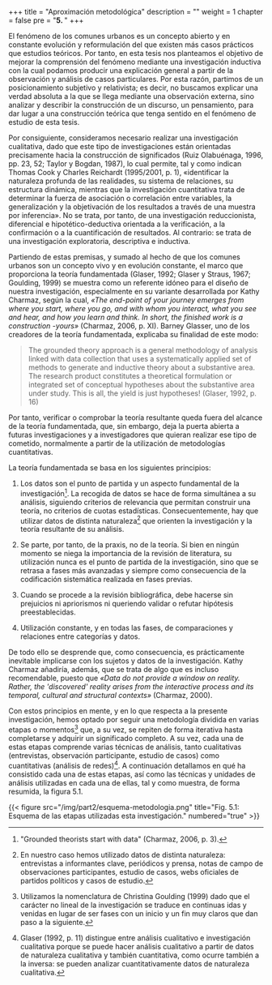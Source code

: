 +++
title = "Aproximación metodológica"
description = ""
weight = 1
chapter = false
pre = "<b>5. </b>"
+++

El fenómeno de los comunes urbanos es un concepto abierto y en constante
evolución y reformulación del que existen más casos prácticos que
estudios teóricos. Por tanto, en esta tesis nos planteamos el objetivo
de mejorar la comprensión del fenómeno mediante una investigación
inductiva con la cual podamos producir una explicación general a partir
de la observación y análisis de casos particulares. Por esta razón,
partimos de un posicionamiento subjetivo y relativista; es decir, no
buscamos explicar una verdad absoluta a la que se llega mediante una
observación externa, sino analizar y describir la construcción de un
discurso, un pensamiento, para dar lugar a una construcción teórica que
tenga sentido en el fenómeno de estudio de esta tesis.

Por consiguiente, consideramos necesario realizar una investigación
cualitativa, dado que este tipo de investigaciones están orientadas
precisamente hacia la construcción de significados (Ruiz Olabuénaga,
1996, pp. 23, 52; Taylor y Bogdan, 1987), lo cual permite, tal y como
indican Thomas Cook y Charles Reichardt (1995/2001, p. 1), «identificar
la naturaleza profunda de las realidades, su sistema de relaciones, su
estructura dinámica, mientras que la investigación cuantitativa trata de
determinar la fuerza de asociación o correlación entre variables, la
generalización y la objetivación de los resultados a través de una
muestra por inferencia». No se trata, por tanto, de una investigación
reduccionista, diferencial e hipotético-deductiva orientada a la
verificación, a la confirmación o a la cuantificación de resultados. Al
contrario: se trata de una investigación exploratoria, descriptiva e
inductiva.

Partiendo de estas premisas, y sumado al hecho de que los comunes
urbanos son un concepto vivo y en evolución constante, el marco que
proporciona la teoría fundamentada (Glaser, 1992; Glaser y Straus, 1967;
Goulding, 1999) se muestra como un referente idóneo para el diseño de
nuestra investigación, especialmente en su variante desarrollada por
Kathy Charmaz, según la cual, *«The end-point of your journey emerges
from where you start, where you go, and with whom you interact, what you
see and hear, and how you learn and think. In short, the finished work
is a construction -yours»* (Charmaz, 2006, p. XI). Barney Glasser, uno
de los creadores de la teoría fundamentada, explicaba su finalidad de
este modo:

> The grounded theory approach is a general methodology of analysis
> linked with data collection that uses a systematically applied set of
> methods to generate and inductive theory about a substantive area. The
> research product constitutes a theoretical formulation or integrated set
> of conceptual hypotheses about the substantive area under study. This is
> all, the yield is just hypotheses! (Glaser, 1992, p. 16)

Por tanto, verificar o comprobar la teoría resultante queda fuera del
alcance de la teoría fundamentada, que, sin embargo, deja la puerta
abierta a futuras investigaciones y a investigadores que quieran
realizar ese tipo de cometido, normalmente a partir de la utilización de
metodologías cuantitativas.

La teoría fundamentada se basa en los siguientes principios:

1.  Los datos son el punto de partida y un aspecto fundamental de la
    investigación[^190]. La recogida de datos se hace de forma
    simultánea a su análisis, siguiendo criterios de relevancia que
    permitan construir una teoría, no criterios de cuotas estadísticas.
    Consecuentemente, hay que utilizar datos de distinta
    naturaleza[^191] que orienten la investigación y la teoría
    resultante de su análisis.

2.  Se parte, por tanto, de la praxis, no de la teoría. Si bien en
    ningún momento se niega la importancia de la revisión de literatura,
    su utilización nunca es el punto de partida de la investigación,
    sino que se retrasa a fases más avanzadas y siempre como
    consecuencia de la codificación sistemática realizada en fases
    previas.

3.  Cuando se procede a la revisión bibliográfica, debe hacerse sin
    prejuicios ni apriorismos ni queriendo validar o refutar hipótesis
    preestablecidas.

4.  Utilización constante, y en todas las fases, de comparaciones y
    relaciones entre categorías y datos.

De todo ello se desprende que, como consecuencia, es prácticamente
inevitable implicarse con los sujetos y datos de la investigación. Kathy
Charmaz añadiría, además, que se trata de algo que es incluso
recomendable, puesto que *«Data do not provide a window on reality.
Rather, the 'discovered' reality arises from the interactive process and
its temporal, cultural and structural contexts»* (Charmaz, 2000).

Con estos principios en mente, y en lo que respecta a la presente
investigación, hemos optado por seguir una metodología dividida en
varias etapas o momentos[^192] que, a su vez, se repiten de forma
iterativa hasta completarse y adquirir un significado completo. A su
vez, cada una de estas etapas comprende varias técnicas de análisis,
tanto cualitativas (entrevistas, observación participante, estudio de
casos) como cuantitativas (análisis de redes)[^193]. A continuación
detallamos en qué ha consistido cada una de estas etapas, así como las
técnicas y unidades de análisis utilizadas en cada una de ellas, tal y
como muestra, de forma resumida, la figura 5.1.

{{< figure src="/img/part2/esquema-metodologia.png" title="Fig. 5.1: Esquema de las etapas utilizadas esta investigación." numbered="true" >}}

[^190]: "Grounded theorists start with data" (Charmaz, 2006, p. 3).

[^191]: En nuestro caso hemos utilizado datos de distinta naturaleza:
    entrevistas a informantes clave, periódicos y prensa, notas de campo
    de observaciones participantes, estudio de casos, webs oficiales de
    partidos políticos y casos de estudio.

[^192]: Utilizamos la nomenclatura de Christina Goulding (1999) dado que
    el carácter no lineal de la investigación se traduce en continuas
    idas y venidas en lugar de ser fases con un inicio y un fin muy
    claros que dan paso a la siguiente.

[^193]: Glaser (1992, p. 11) distingue entre análisis cualitativo e
    investigación cualitativa porque se puede hacer análisis cualitativo
    a partir de datos de naturaleza cualitativa y también cuantitativa,
    como ocurre también a la inversa: se pueden analizar
    cuantitativamente datos de naturaleza cualitativa.
